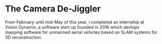 # The Camera De-Jiggler
From February until mid-May of this year, I completed an internship at Vision Dynamix, a software start up founded in 2016 which devlops mapping software for unmanned aerial vehicles based on SLAM systems for 3D reconstruction.
